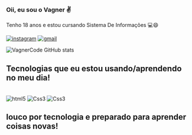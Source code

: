 ### Oii, eu sou o Vagner ✌️
Tenho 18 anos e estou cursando Sistema De Informações 💻😄


[![instagram](https://img.shields.io/badge/Instagram-E4405F?style=for-the-badge&logo=instagram&logoColor=white)](https://www.instagram.com/_vagnaoo_/)
[![gmail](https://img.shields.io/badge/Gmail-D14836?style=for-the-badge&logo=gmail&logoColor=white)](https://mail.google.com/mail/u/2/#inbox)



![VagnerCode GitHub stats](https://github-readme-stats.vercel.app/api?username=VagnerCode&show_icons=true&theme=dracula)

## Tecnologias que eu estou usando/aprendendo no meu dia!

<div style="diplays: iniline_block"><br>
<img align= "center" alt= "html5" src="https://img.shields.io/badge/HTML5-E34F26?style=for-the-badge&logo=html5&logoColor=white"/> 
<img align= "center" alt= "Css3" src="https://img.shields.io/badge/CSS3-1572B6?style=for-the-badge&logo=css3&logoColor=white"/> 
<img align= "center" alt= "Css3" src="https://img.shields.io/badge/Python-3776AB?style=for-the-badge&logo=python&logoColor=white"/> 

<br>

## louco por tecnologia e preparado para aprender coisas novas!
